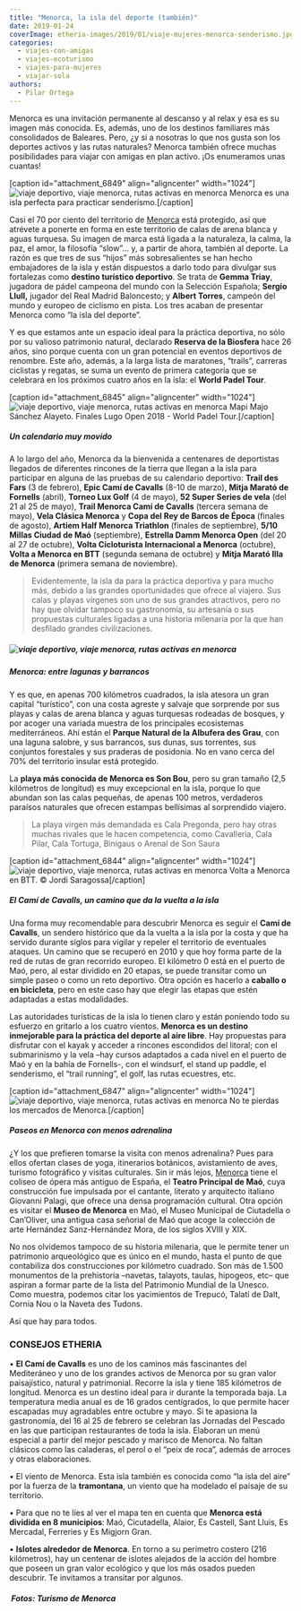 ```yaml
---
title: "Menorca, la isla del deporte (también)"
date: 2019-01-24
coverImage: etheria-images/2019/01/viaje-mujeres-menorca-senderismo.jpg
categories: 
  - viajes-con-amigas
  - viajes-ecoturismo
  - viajes-para-mujeres
  - viajar-sola
authors: 
  - Pilar Ortega
---
```


Menorca es una invitación permanente al descanso y al relax y esa es su imagen más conocida. Es, además, uno de los destinos familiares más consolidados de Baleares. Pero, ¿y si a nosotras lo que nos gusta son los deportes activos y las rutas naturales? Menorca también ofrece muchas posibilidades para viajar con amigas en plan activo. ¡Os enumeramos unas cuantas!

\[caption id="attachment\_6849" align="aligncenter" width="1024"\]![viaje deportivo, viaje menorca, rutas activas en menorca](etheria-images/2019/01/viaje-mujeres-menorca-senderismo-1024x766.jpg "Menorca es una isla perfecta para practicar senderismo.") Menorca es una isla perfecta para practicar senderismo.\[/caption\]

Casi el 70 por ciento del territorio de [Menorca](http://www.menorca.es) está protegido, así que atrévete a ponerte en forma en este territorio de calas de arena blanca y aguas turquesa. Su imagen de marca está ligada a la naturaleza, la calma, la paz, el amor, la filosofía “slow”… y, a partir de ahora, también al deporte. La razón es que tres de sus “hijos” más sobresalientes se han hecho embajadores de la isla y están dispuestos a darlo todo para divulgar sus fortalezas como **destino turístico deportivo**. Se trata de **Gemma Triay**, jugadora de pádel campeona del mundo con la Selección Española; **Sergio Llull,** jugador del Real Madrid Baloncesto; y **Albert Torres**, campeón del mundo y europeo de ciclismo en pista. Los tres acaban de presentar Menorca como “la isla del deporte”.

Y es que estamos ante un espacio ideal para la práctica deportiva, no sólo por su valioso patrimonio natural, declarado **Reserva de la Biosfera** hace 26 años, sino porque cuenta con un gran potencial en eventos deportivos de renombre. Este año, además, a la larga lista de maratones, “trails”, carreras ciclistas y regatas, se suma un evento de primera categoría que se celebrará en los próximos cuatro años en la isla: el **World Padel Tour**.

\[caption id="attachment\_6845" align="aligncenter" width="1024"\]![viaje deportivo, viaje menorca, rutas activas en menorca](etheria-images/2019/01/viaje-mujeres-menorca-Mapi-Majo-Sanchez-Alayeto-Finales-Lugo-Open-2018-World-Padel-Tour-1024x708.jpg "Mapi Majo Sánchez Alayeto. Finales Lugo Open 2018 - World Padel Tour.") Mapi Majo Sánchez Alayeto. Finales Lugo Open 2018 - World Padel Tour.\[/caption\]

##### Un calendario muy movido

A lo largo del año, Menorca da la bienvenida a centenares de deportistas llegados de diferentes rincones de la tierra que llegan a la isla para participar en alguna de las pruebas de su calendario deportivo: **Trail des Fars** (3 de febrero), **Epic Camí de Cavalls** (8-10 de marzo), **Mitja Marató de Fornells** (abril), **Torneo Lux Golf** (4 de mayo), **52 Super Series de vela** (del 21 al 25 de mayo), **Trail Menorca Camí de Cavalls** (tercera semana de mayo), **Vela Clásica Menorca** y **Copa del Rey de Barcos de Época** (finales de agosto), **Artiem Half Menorca Triathlon** (finales de septiembre), **5/10 Millas Ciudad de Maó** (septiembre), **Estrella Damm Menorca Open** (del 20 al 27 de octubre), **Volta Cicloturista Internacional a Menorca** (octubre), **Volta a Menorca en BTT** (segunda semana de octubre) y **Mitja Marató Illa de Menorca** (primera semana de noviembre).

> Evidentemente, la isla da para la práctica deportiva y para mucho más, debido a las grandes oportunidades que ofrece al viajero. Sus calas y playas vírgenes son uno de sus grandes atractivos, pero no hay que olvidar tampoco su gastronomía, su artesanía o sus propuestas culturales ligadas a una historia milenaria por la que han desfilado grandes civilizaciones.

##### ![viaje deportivo, viaje menorca, rutas activas en menorca](etheria-images/2019/01/viaje-mujeres-menorca-natacion-1024x684.jpg "Competición de natación en Menorca.")

##### Menorca: entre lagunas y barrancos

Y es que, en apenas 700 kilómetros cuadrados, la isla atesora un gran capital “turístico”, con una costa agreste y salvaje que sorprende por sus playas y calas de arena blanca y aguas turquesas rodeadas de bosques, y por acoger una variada muestra de los principales ecosistemas mediterráneos. Ahí están el **Parque Natural de la Albufera des Grau**, con una laguna salobre, y sus barrancos, sus dunas, sus torrentes, sus conjuntos forestales y sus praderas de posidonia. No en vano cerca del 70% del territorio insular está protegido.

La **playa más conocida de Menorca es Son Bou**, pero su gran tamaño (2,5 kilómetros de longitud) es muy excepcional en la isla, porque lo que abundan son las calas pequeñas, de apenas 100 metros, verdaderos paraísos naturales que ofrecen estampas bellísimas al sorprendido viajero.

> La playa virgen más demandada es Cala Pregonda, pero hay otras muchas rivales que le hacen competencia, como Cavalleria, Cala Pilar, Cala Tortuga, Binigaus o Arenal de Son Saura

\[caption id="attachment\_6844" align="aligncenter" width="1024"\]![viaje deportivo, viaje menorca, rutas activas en menorca](etheria-images/2019/01/viaje-mujeres-menorca-JordiSaragossa-1024x683.jpg "Recorrer el perímetro de la isla en bicicleta también es hacer turismo.") Volta a Menorca en BTT. © Jordi Saragossa\[/caption\]

##### El Camí de Cavalls, un camino que da la vuelta a la isla

Una forma muy recomendable para descubrir Menorca es seguir el **Camí de Cavalls**, un sendero histórico que da la vuelta a la isla por la costa y que ha servido durante siglos para vigilar y repeler el territorio de eventuales ataques. Un camino que se recuperó en 2010 y que hoy forma parte de la red de rutas de gran recorrido europeo. El kilómetro 0 está en el puerto de Maó, pero, al estar dividido en 20 etapas, se puede transitar como un simple paseo o como un reto deportivo. Otra opción es hacerlo a **caballo o en bicicleta**, pero en este caso hay que elegir las etapas que estén adaptadas a estas modalidades.

Las autoridades turísticas de la isla lo tienen claro y están poniendo todo su esfuerzo en gritarlo a los cuatro vientos. **Menorca es un destino inmejorable para la práctica del deporte al aire libre**. Hay propuestas para disfrutar con el kayak y acceder a rincones escondidos del litoral; con el submarinismo y la vela –hay cursos adaptados a cada nivel en el puerto de Maó y en la bahía de Fornells-, con el windsurf, el stand up paddle, el senderismo, el “trail running”, el golf, las rutas ecuestres, etc.

\[caption id="attachment\_6847" align="aligncenter" width="1024"\]![viaje deportivo, viaje menorca, rutas activas en menorca](etheria-images/2019/01/viaje-mujeres-menorca-mercado-1024x687.jpg "No te pierdas los mercados de Menorca.") No te pierdas los mercados de Menorca.\[/caption\]

##### Paseos en Menorca con menos adrenalina

¿Y los que prefieren tomarse la visita con menos adrenalina? Pues para ellos ofertan clases de yoga, itinerarios botánicos, avistamiento de aves, turismo fotográfico y visitas culturales. Sin ir más lejos, [Menorca](https://etheriamagazine.com/2018/11/05/15-tips-para-disfrutar-de-menorca-fuera-de-temporada/) tiene el coliseo de ópera más antiguo de España, el **Teatro Principal de Maó**, cuya construcción fue impulsada por el cantante, literato y arquitecto italiano Giovanni Palagi, que ofrece una densa programación cultural. Otra opción es visitar el **Museo de Menorca** en Maó, el Museo Municipal de Ciutadella o Can’Oliver, una antigua casa señorial de Maó que acoge la colección de arte Hernández Sanz-Hernández Mora, de los siglos XVIII y XIX.

No nos olvidemos tampoco de su historia milenaria, que le permite tener un patrimonio arqueológico que es único en el mundo, hasta el punto de que contabiliza dos construcciones por kilómetro cuadrado. Son más de 1.500 monumentos de la prehistoria –navetas, talayots, taulas, hipogeos, etc– que aspiran a formar parte de la lista del Patrimonio Mundial de la Unesco. Como muestra, podemos citar los yacimientos de Trepucó, Talatí de Dalt, Cornia Nou o la Naveta des Tudons.

Así que hay para todos.

### CONSEJOS ETHERIA

• **El Camí de Cavalls** es uno de los caminos más fascinantes del Mediteráneo y uno de los grandes activos de Menorca por su gran valor paisajístico, natural y patrimonial. Recorre la isla y tiene 185 kilómetros de longitud. Menorca es un destino ideal para ir durante la temporada baja. La temperatura media anual es de 16 grados centígrados, lo que permite hacer escapadas muy agradables entre octubre y mayo. Si te apasiona la gastronomía, del 16 al 25 de febrero se celebran las Jornadas del Pescado en las que participan restaurantes de toda la isla. Elaboran un menú especial a partir del mejor pescado y marisco de Menorca. No faltan clásicos como las caladeras, el perol o el “peix de roca”, además de arroces y otras elaboraciones.

• El viento de Menorca. Esta isla también es conocida como “la isla del aire” por la fuerza de la **tramontana**, un viento que ha modelado el paisaje de su territorio.

• Para que no te líes al ver el mapa ten en cuenta que **Menorca está dividida en 8 municipios**: Maó, Cicutadella, Alaior, Es Castell, Sant Lluis, Es Mercadal, Ferreries y Es Migjorn Gran.

• **Islotes alrededor de Menorca**. En torno a su perímetro costero (216 kilómetros), hay un centenar de islotes alejados de la acción del hombre que poseen un gran valor ecológico y que los más osados pueden descubrir. Te invitamos a transitar por algunos.

#####  Fotos: Turismo de Menorca
